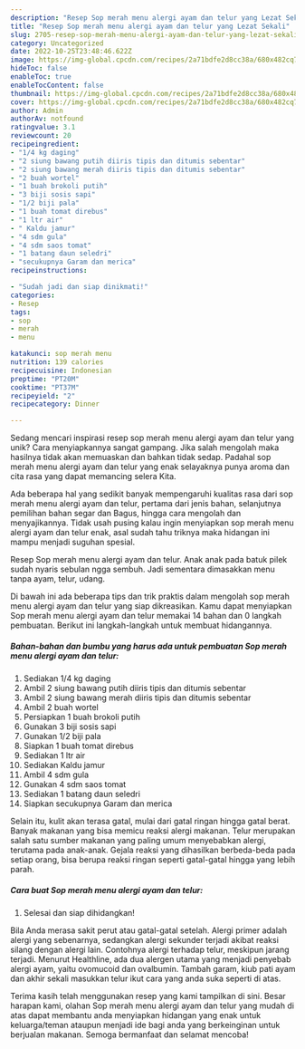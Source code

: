```yaml
---
description: "Resep Sop merah menu alergi ayam dan telur yang Lezat Sekali"
title: "Resep Sop merah menu alergi ayam dan telur yang Lezat Sekali"
slug: 2705-resep-sop-merah-menu-alergi-ayam-dan-telur-yang-lezat-sekali
category: Uncategorized
date: 2022-10-25T23:48:46.622Z
image: https://img-global.cpcdn.com/recipes/2a71bdfe2d8cc38a/680x482cq70/sop-merah-menu-alergi-ayam-dan-telur-foto-resep-utama.jpg
hideToc: false
enableToc: true
enableTocContent: false
thumbnail: https://img-global.cpcdn.com/recipes/2a71bdfe2d8cc38a/680x482cq70/sop-merah-menu-alergi-ayam-dan-telur-foto-resep-utama.jpg
cover: https://img-global.cpcdn.com/recipes/2a71bdfe2d8cc38a/680x482cq70/sop-merah-menu-alergi-ayam-dan-telur-foto-resep-utama.jpg
author: Admin
authorAv: notfound
ratingvalue: 3.1
reviewcount: 20
recipeingredient:
- "1/4 kg daging"
- "2 siung bawang putih diiris tipis dan ditumis sebentar"
- "2 siung bawang merah diiris tipis dan ditumis sebentar"
- "2 buah wortel"
- "1 buah brokoli putih"
- "3 biji sosis sapi"
- "1/2 biji pala"
- "1 buah tomat direbus"
- "1 ltr air"
- " Kaldu jamur"
- "4 sdm gula"
- "4 sdm saos tomat"
- "1 batang daun seledri"
- "secukupnya Garam dan merica"
recipeinstructions:

- "Sudah jadi dan siap dinikmati!"
categories:
- Resep
tags:
- sop
- merah
- menu

katakunci: sop merah menu 
nutrition: 139 calories
recipecuisine: Indonesian
preptime: "PT20M"
cooktime: "PT37M"
recipeyield: "2"
recipecategory: Dinner

---
```





Sedang mencari inspirasi resep sop merah menu alergi ayam dan telur yang unik? Cara menyiapkannya sangat gampang. Jika salah mengolah maka hasilnya tidak akan memuaskan dan bahkan tidak sedap. Padahal sop merah menu alergi ayam dan telur yang enak selayaknya punya aroma dan cita rasa yang dapat memancing selera Kita.





Ada beberapa hal yang sedikit banyak mempengaruhi kualitas rasa dari sop merah menu alergi ayam dan telur, pertama dari jenis bahan, selanjutnya pemilihan bahan segar dan Bagus, hingga cara mengolah dan menyajikannya. Tidak usah pusing kalau ingin menyiapkan sop merah menu alergi ayam dan telur enak,      asal sudah tahu triknya maka hidangan ini mampu menjadi suguhan spesial.














Resep Sop merah menu alergi ayam dan telur. Anak anak pada batuk pilek sudah nyaris sebulan ngga sembuh. Jadi sementara dimasakkan menu tanpa ayam, telur, udang.






Di bawah ini ada beberapa tips dan trik praktis dalam mengolah sop merah menu alergi ayam dan telur yang siap dikreasikan. Kamu dapat menyiapkan Sop merah menu alergi ayam dan telur memakai 14 bahan dan 0 langkah pembuatan. Berikut ini langkah-langkah untuk membuat hidangannya.

<!--inarticleads1-->

##### Bahan-bahan dan bumbu yang harus ada untuk pembuatan Sop merah menu alergi ayam dan telur:

1. Sediakan 1/4 kg daging
1. Ambil 2 siung bawang putih diiris tipis dan ditumis sebentar
1. Ambil 2 siung bawang merah diiris tipis dan ditumis sebentar
1. Ambil 2 buah wortel
1. Persiapkan 1 buah brokoli putih
1. Gunakan 3 biji sosis sapi
1. Gunakan 1/2 biji pala
1. Siapkan 1 buah tomat direbus
1. Sediakan 1 ltr air
1. Sediakan  Kaldu jamur
1. Ambil 4 sdm gula
1. Gunakan 4 sdm saos tomat
1. Sediakan 1 batang daun seledri
1. Siapkan secukupnya Garam dan merica


Selain itu, kulit akan terasa gatal, mulai dari gatal ringan hingga gatal berat. Banyak makanan yang bisa memicu reaksi alergi makanan. Telur merupakan salah satu sumber makanan yang paling umum menyebabkan alergi, terutama pada anak-anak. Gejala reaksi yang dihasilkan berbeda-beda pada setiap orang, bisa berupa reaksi ringan seperti gatal-gatal hingga yang lebih parah. 

<!--inarticleads2-->

##### Cara buat Sop merah menu alergi ayam dan telur:


1. Selesai dan siap dihidangkan!

Bila Anda merasa sakit perut atau gatal-gatal setelah. Alergi primer adalah alergi yang sebenarnya, sedangkan alergi sekunder terjadi akibat reaksi silang dengan alergi lain. Contohnya alergi terhadap telur, meskipun jarang terjadi. Menurut Healthline, ada dua alergen utama yang menjadi penyebab alergi ayam, yaitu ovomucoid dan ovalbumin. Tambah garam, kiub pati ayam dan akhir sekali masukkan telur ikut cara yang anda suka seperti di atas. 

Terima kasih telah menggunakan resep yang kami tampilkan di sini. Besar harapan kami, olahan Sop merah menu alergi ayam dan telur yang mudah di atas dapat membantu anda menyiapkan hidangan yang enak untuk keluarga/teman ataupun menjadi ide bagi anda yang berkeinginan untuk berjualan makanan. Semoga bermanfaat dan selamat mencoba!
